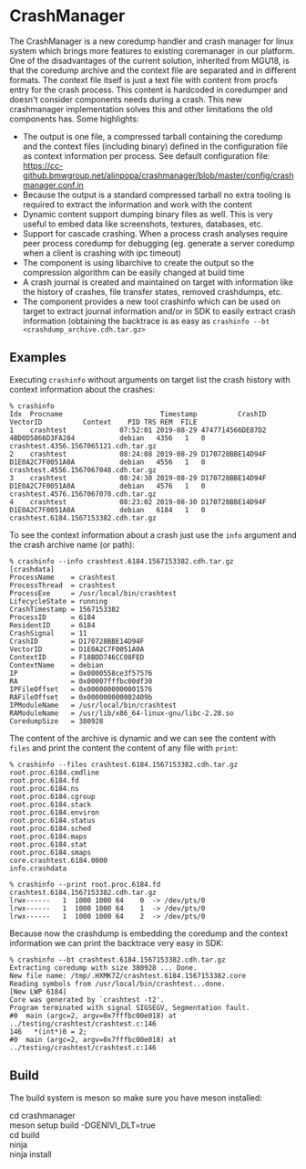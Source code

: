 # CrashManager

The CrashManager is a new coredump handler and crash manager for linux system which brings more features to existing coremanager in our platform. One of the disadvantages of the current solution, inherited from MGU18, is that the coredump archive and the context file are separated and in different formats. The context file itself is just a text file with content from procfs entry for the crash process. This content is hardcoded in coredumper and doesn't consider components needs during a crash.
This new crashmanager implementation solves this and other limitations the old components has. Some highlights:
    
  * The output is one file, a compressed tarball containing the coredump and the context files (including binary) defined in the configuration file as context information per process. See default configuration file: https://cc-github.bmwgroup.net/alinpopa/crashmanager/blob/master/config/crashmanager.conf.in
  * Because the output is a standard compressed tarball no extra tooling is required to extract the information and work with the content
  * Dynamic content support dumping binary files as well. This is very useful to embed data like screenshots, textures, databases, etc.
  * Support for cascade crashing. When a process crash analyses require peer process coredump for debugging (eg. generate a server coredump when a client is crashing with ipc timeout)
  * The component is using libarchive to create the output so the compression algorithm can be easily changed at build time
  * A crash journal is created and maintained on target with information like the history of crashes, file transfer states, removed crashdumps, etc.
  * The component provides a new tool crashinfo which can be used on target to extract journal information and/or in SDK to easily extract crash information (obtaining the backtrace is as easy as  `crashinfo --bt <crashdump_archive.cdh.tar.gz>`
    
## Examples
Executing `crashinfo` without arguments on target list the crash history with context information about the crashes:
```
% crashinfo
Idx  Procname                        Timestamp          CrashID         VectorID          Context    PID TRS REM  FILE
1    crashtest             07:52:01 2019-08-29 4747714566DE87D2 4BD0D5866D3FA284           debian   4356   1   0  crashtest.4356.1567065121.cdh.tar.gz
2    crashtest             08:24:08 2019-08-29 D170728BBE14D94F D1E0A2C7F0051A0A           debian   4556   1   0  crashtest.4556.1567067048.cdh.tar.gz
3    crashtest             08:24:30 2019-08-29 D170728BBE14D94F D1E0A2C7F0051A0A           debian   4576   1   0  crashtest.4576.1567067070.cdh.tar.gz
4    crashtest             08:23:02 2019-08-30 D170728BBE14D94F D1E0A2C7F0051A0A           debian   6184   1   0  crashtest.6184.1567153382.cdh.tar.gz
```

To see the context information about a crash just use the `info` argument and the crash archive name (or path):
```
% crashinfo --info crashtest.6184.1567153382.cdh.tar.gz
[crashdata]
ProcessName    = crashtest
ProcessThread  = crashtest
ProcessExe     = /usr/local/bin/crashtest
LifecycleState = running
CrashTimestamp = 1567153382
ProcessID      = 6184
ResidentID     = 6184
CrashSignal    = 11
CrashID        = D170728BBE14D94F
VectorID       = D1E0A2C7F0051A0A
ContextID      = F18BDD746CC08FED
ContextName    = debian
IP             = 0x0000558ce3f57576
RA             = 0x00007fffbc00df30
IPFileOffset   = 0x0000000000001576
RAFileOffset   = 0x000000000002409b
IPModuleName   = /usr/local/bin/crashtest
RAModuleName   = /usr/lib/x86_64-linux-gnu/libc-2.28.so
CoredumpSize   = 380928
```
The content of the archive is dynamic and we can see the content with `files` and print the content the content of any file with `print`:
```
% crashinfo --files crashtest.6184.1567153382.cdh.tar.gz
root.proc.6184.cmdline
root.proc.6184.fd
root.proc.6184.ns
root.proc.6184.cgroup
root.proc.6184.stack
root.proc.6184.environ
root.proc.6184.status
root.proc.6184.sched
root.proc.6184.maps
root.proc.6184.stat
root.proc.6184.smaps
core.crashtest.6184.0000
info.crashdata

% crashinfo --print root.proc.6184.fd crashtest.6184.1567153382.cdh.tar.gz
lrwx------   1  1000 1000 64    0  -> /dev/pts/0
lrwx------   1  1000 1000 64    1  -> /dev/pts/0
lrwx------   1  1000 1000 64    2  -> /dev/pts/0
```
Because now the crashdump is embedding the coredump and the context information we can print the backtrace very easy in SDK:
```
% crashinfo --bt crashtest.6184.1567153382.cdh.tar.gz
Extracting coredump with size 380928 ... Done.
New file name: /tmp/.HXMK7Z/crashtest.6184.1567153382.core
Reading symbols from /usr/local/bin/crashtest...done.
[New LWP 6184]
Core was generated by `crashtest -t2'.
Program terminated with signal SIGSEGV, Segmentation fault.
#0  main (argc=2, argv=0x7fffbc00e018) at ../testing/crashtest/crashtest.c:146
146	  *(int*)0 = 2;
#0  main (argc=2, argv=0x7fffbc00e018) at ../testing/crashtest/crashtest.c:146
```

## Build
The build system is meson so make sure you have meson installed:

cd crashmanager   
meson setup build -DGENIVI_DLT=true   
cd build   
ninja   
ninja install   
